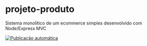 # projeto-produto
Sistema monolítico de um ecommerce simples desenvolvido com Node/Express MVC

[![Publicação automática](https://github.com/fulviof/projeto-produto/actions/workflows/node.js.yml/badge.svg?branch=main)](https://github.com/fulviof/projeto-produto/actions/workflows/node.js.yml)
